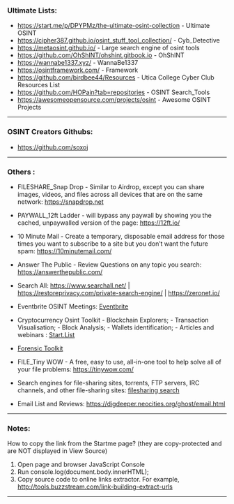 
### Ultimate Lists:

* https://start.me/p/DPYPMz/the-ultimate-osint-collection - Ultimate OSINT
* https://cipher387.github.io/osint_stuff_tool_collection/ - Cyb_Detective 
* https://metaosint.github.io/ - Large search engine of osint tools 
* https://github.com/OhShINT/ohshint.gitbook.io - OhShINT
* https://wannabe1337.xyz/ - WannaBe1337
* https://osintframework.com/ - Framework
* https://github.com/birdbee44/Resources - Utica College Cyber Club Resources List
* https://github.com/HOPain?tab=repositories - OSINT Search_Tools
* https://awesomeopensource.com/projects/osint - Awesome OSINT Projects

* * *

### OSINT Creators Githubs: 

* https://github.com/soxoj


* * * 

### Others :

* FILESHARE_Snap Drop - Similar to Airdrop, except you can share images, videos, and files across all devices that are on the same network: https://snapdrop.net 

* PAYWALL_12ft Ladder - will bypass any paywall by showing you the cached, unpaywalled version of the page: https://12ft.io/

* 10 Minute Mail - Create a temporary, disposable email address for those times you want to subscribe to a site but you don’t want the future spam: https://10minutemail.com/ 

* Answer The Public - Review Questions on any topic you search: https://answerthepublic.com/

* Search All: https://www.searchall.net/ | https://restoreprivacy.com/private-search-engine/ | https://zeronet.io/

* Eventbrite OSINT Meetings: [Eventbrite](https://www.eventbrite.com/d/online/free--events/osint/?page=1)

* Cryptocurrency Osint Toolkit - Blockchain Explorers; - Transaction Visualisation; - Block Analysis; - Wallets identification; - Articles and webinars : [Start.List](https://start.me/p/ek4rxK/cryptocurrency-osint)

* [Forensic Toolkit](https://start.me/p/q6mw4Q/forensics)

* FILE_Tiny WOW - A free, easy to use, all-in-one tool to help solve all of your file problems: https://tinywow.com/

* Search engines for file-sharing sites, torrents, FTP servers, IRC channels, and other file-sharing sites: [filesharing search](https://github.com/cipher387/osint_stuff_tool_collection#filesharingsearchengines)

* Email List and Reviews: https://digdeeper.neocities.org/ghost/email.html

* * *

### Notes: 

How to copy the link from the Startme page?
(they are copy-protected and are NOT displayed in View Source)

1. Open page and browser JavaScript Console
2. Run console.log(document.body.innerHTML);
3. Copy source code to online links extractor. For example, http://tools.buzzstream.com/link-building-extract-urls

* * * 
